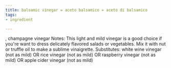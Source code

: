 ```yaml
---
title: balsamic vinegar = aceto balsamico = aceto di balsamico
tags:
- ingredient

---
```

, champagne vinegar Notes: This light and mild vinegar is a good choice if you're want to dress delicately flavored salads or vegetables. Mix it with nut or truffle oil to make a sublime vinaigrette. Substitutes: white wine vinegar (not as mild) OR rice vinegar (not as mild) OR raspberry vinegar (not as mild) OR apple cider vinegar (not as mild)
